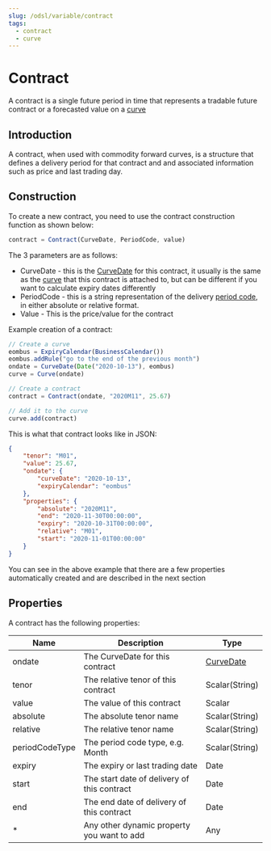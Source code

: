 ```yaml
---
slug: /odsl/variable/contract
tags:
  - contract
  - curve
---
```

Contract
========

A contract is a single future period in time that represents a tradable future contract or a forecasted value on a [curve](curve)

## Introduction

A contract, when used with commodity forward curves, is a structure that defines a delivery period for that contract and and associated information such as price and last trading day.

## Construction

To create a new contract, you need to use the contract construction function as shown below:
```js
contract = Contract(CurveDate, PeriodCode, value)
```
The 3 parameters are as follows:

*   CurveDate - this is the [CurveDate](CurveDate) for this contract, it usually is the same as the [curve](Curve) that this contract is attached to, but can be different if you want to calculate expiry dates differently 
*   PeriodCode - this is a string representation of the delivery [period code](/docs/odsl/calendar/period-code), in either absolute or relative format.
*   Value - This is the price/value for the contract
    

Example creation of a contract:
```js
// Create a curve
eombus = ExpiryCalendar(BusinessCalendar())
eombus.addRule("go to the end of the previous month")
ondate = CurveDate(Date("2020-10-13"), eombus)
curve = Curve(ondate)

// Create a contract
contract = Contract(ondate, "2020M11", 25.67)

// Add it to the curve
curve.add(contract)
```
This is what that contract looks like in JSON:
```json
{
    "tenor": "M01",
    "value": 25.67,
    "ondate": {
        "curveDate": "2020-10-13",
        "expiryCalendar": "eombus"
    },
    "properties": {
        "absolute": "2020M11",
        "end": "2020-11-30T00:00:00",
        "expiry": "2020-10-31T00:00:00",
        "relative": "M01",
        "start": "2020-11-01T00:00:00"
    }
}
```

You can see in the above example that there are a few properties automatically created and are described in the next section

## Properties

A contract has the following properties:

|**Name**|**Description**|**Type**|
|-|-|-|
|ondate|The CurveDate for this contract|[CurveDate](CurveDate)|
|tenor|The relative tenor of this contract|Scalar(String)|
|value|The value of this contract|Scalar|
|absolute|The absolute tenor name|Scalar(String)|
|relative|The relative tenor name|Scalar(String)|
|periodCodeType|The period code type, e.g. Month|Scalar(String)|
|expiry|The expiry or last trading date|Date|
|start|The start date of delivery of this contract|Date|
|end|The end date of delivery of this contract|Date|
|*|Any other dynamic property you want to add|Any|

